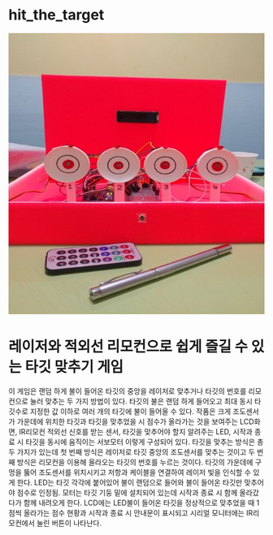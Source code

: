 # hit_the_target
![alt text](https://github.com/ahnyujin/hit_the_target/blob/master/arduino.jpg)
# 레이저와 적외선 리모컨으로 쉽게 즐길 수 있는 타깃 맞추기 게임
이 게임은 랜덤 하게 불이 들어온 타깃의 중앙을 레이저로 맞추거나 타깃의 번호를 리모컨으로 눌러 맞추는 두 가지 방법이 있다. 타깃의 불은 랜덤 하게 들어오고 최대 동시 타깃수로 지정한 값 이하로 여러 개의 타깃에 불이 들어올 수 있다.
작품은 크게 조도센서가 가운데에 위치한 타깃과 타깃을 맞추었을 시 점수가 올라가는 것을 보여주는 LCD화면, IR리모컨 적외선 신호를 받는 센서, 타깃을 맞추어야 할지 알려주는 LED, 시작과 종료 시 타깃을 동시에 움직이는 서보모터 이렇게 구성되어 있다.
타깃을 맞추는 방식은 총 두 가지가 있는데 첫 번째 방식은 레이저로 타깃 중앙의 조도센서를 맞추는 것이고 두 번째 방식은 리모컨을 이용해 올라오는 타깃의 번호를 누르는 것이다. 
타깃의 가운데에 구멍을 뚫어 조도센서를 위치시키고 저항과 케이블을 연결하여 레이저 빛을 인식할 수 있게 한다. 
LED는 타깃 각각에 붙어있어 불이 랜덤으로 들어와 불이 들어온 타깃만 맞추어야 점수로 인정됨.
모터는 타깃 기둥 밑에 설치되어 있는데 시작과 종료 시 함께 올라갔다가 함께 내려오게 한다. 
LCD에는 LED불이 들어온 타깃을 정상적으로 맞추었을 때 1점씩 올라가는 점수 현황과 시작과 종료 시 안내문이 표시되고 시리얼 모니터에는 IR리모컨에서 눌린 버튼이 나타난다.
